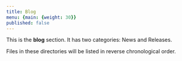 ```yaml
---
title: Blog
menu: {main: {weight: 30}}
published: false
---
```


This is the **blog** section. It has two categories: News and Releases.

Files in these directories will be listed in reverse chronological order.
